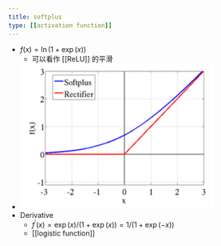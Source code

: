 ```yaml
---
title: softplus
type: [[activation function]] 
---
```


- $f(x)=\ln (1+\exp(x))$
    - 可以看作 [[ReLU]] 的平滑
- ![image.png](../assets/pages_softplus_1616669735353_0.png)
- Derivative
    - $f^{\prime}(x)=\exp(x) / (1+\exp(x))=1/(1+\exp(-x))$
    - [[logistic function]]